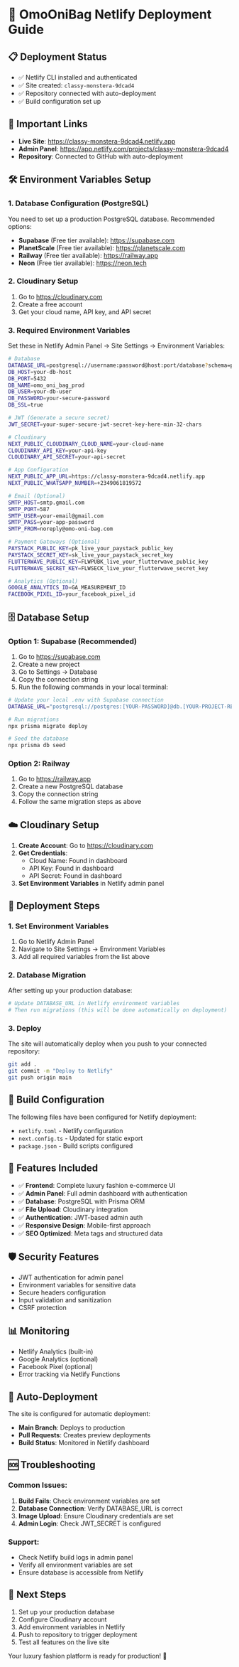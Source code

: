 # 🚀 OmoOniBag Netlify Deployment Guide

## 📋 Deployment Status
- ✅ Netlify CLI installed and authenticated
- ✅ Site created: `classy-monstera-9dcad4`
- ✅ Repository connected with auto-deployment
- ✅ Build configuration set up

## 🔗 Important Links
- **Live Site**: https://classy-monstera-9dcad4.netlify.app
- **Admin Panel**: https://app.netlify.com/projects/classy-monstera-9dcad4
- **Repository**: Connected to GitHub with auto-deployment

## 🛠️ Environment Variables Setup

### 1. Database Configuration (PostgreSQL)
You need to set up a production PostgreSQL database. Recommended options:
- **Supabase** (Free tier available): https://supabase.com
- **PlanetScale** (Free tier available): https://planetscale.com
- **Railway** (Free tier available): https://railway.app
- **Neon** (Free tier available): https://neon.tech

### 2. Cloudinary Setup
1. Go to https://cloudinary.com
2. Create a free account
3. Get your cloud name, API key, and API secret

### 3. Required Environment Variables
Set these in Netlify Admin Panel → Site Settings → Environment Variables:

```bash
# Database
DATABASE_URL=postgresql://username:password@host:port/database?schema=public
DB_HOST=your-db-host
DB_PORT=5432
DB_NAME=omo_oni_bag_prod
DB_USER=your-db-user
DB_PASSWORD=your-secure-password
DB_SSL=true

# JWT (Generate a secure secret)
JWT_SECRET=your-super-secure-jwt-secret-key-here-min-32-chars

# Cloudinary
NEXT_PUBLIC_CLOUDINARY_CLOUD_NAME=your-cloud-name
CLOUDINARY_API_KEY=your-api-key
CLOUDINARY_API_SECRET=your-api-secret

# App Configuration
NEXT_PUBLIC_APP_URL=https://classy-monstera-9dcad4.netlify.app
NEXT_PUBLIC_WHATSAPP_NUMBER=+2349061819572

# Email (Optional)
SMTP_HOST=smtp.gmail.com
SMTP_PORT=587
SMTP_USER=your-email@gmail.com
SMTP_PASS=your-app-password
SMTP_FROM=noreply@omo-oni-bag.com

# Payment Gateways (Optional)
PAYSTACK_PUBLIC_KEY=pk_live_your_paystack_public_key
PAYSTACK_SECRET_KEY=sk_live_your_paystack_secret_key
FLUTTERWAVE_PUBLIC_KEY=FLWPUBK_live_your_flutterwave_public_key
FLUTTERWAVE_SECRET_KEY=FLWSECK_live_your_flutterwave_secret_key

# Analytics (Optional)
GOOGLE_ANALYTICS_ID=GA_MEASUREMENT_ID
FACEBOOK_PIXEL_ID=your_facebook_pixel_id
```

## 🗄️ Database Setup

### Option 1: Supabase (Recommended)
1. Go to https://supabase.com
2. Create a new project
3. Go to Settings → Database
4. Copy the connection string
5. Run the following commands in your local terminal:

```bash
# Update your local .env with Supabase connection
DATABASE_URL="postgresql://postgres:[YOUR-PASSWORD]@db.[YOUR-PROJECT-REF].supabase.co:5432/postgres"

# Run migrations
npx prisma migrate deploy

# Seed the database
npx prisma db seed
```

### Option 2: Railway
1. Go to https://railway.app
2. Create a new PostgreSQL database
3. Copy the connection string
4. Follow the same migration steps as above

## ☁️ Cloudinary Setup

1. **Create Account**: Go to https://cloudinary.com
2. **Get Credentials**: 
   - Cloud Name: Found in dashboard
   - API Key: Found in dashboard
   - API Secret: Found in dashboard
3. **Set Environment Variables** in Netlify admin panel

## 🚀 Deployment Steps

### 1. Set Environment Variables
1. Go to Netlify Admin Panel
2. Navigate to Site Settings → Environment Variables
3. Add all required variables from the list above

### 2. Database Migration
After setting up your production database:

```bash
# Update DATABASE_URL in Netlify environment variables
# Then run migrations (this will be done automatically on deployment)
```

### 3. Deploy
The site will automatically deploy when you push to your connected repository:

```bash
git add .
git commit -m "Deploy to Netlify"
git push origin main
```

## 🔧 Build Configuration

The following files have been configured for Netlify deployment:

- `netlify.toml` - Netlify configuration
- `next.config.ts` - Updated for static export
- `package.json` - Build scripts configured

## 📱 Features Included

- ✅ **Frontend**: Complete luxury fashion e-commerce UI
- ✅ **Admin Panel**: Full admin dashboard with authentication
- ✅ **Database**: PostgreSQL with Prisma ORM
- ✅ **File Upload**: Cloudinary integration
- ✅ **Authentication**: JWT-based admin auth
- ✅ **Responsive Design**: Mobile-first approach
- ✅ **SEO Optimized**: Meta tags and structured data

## 🛡️ Security Features

- JWT authentication for admin panel
- Environment variables for sensitive data
- Secure headers configuration
- Input validation and sanitization
- CSRF protection

## 📊 Monitoring

- Netlify Analytics (built-in)
- Google Analytics (optional)
- Facebook Pixel (optional)
- Error tracking via Netlify Functions

## 🔄 Auto-Deployment

The site is configured for automatic deployment:
- **Main Branch**: Deploys to production
- **Pull Requests**: Creates preview deployments
- **Build Status**: Monitored in Netlify dashboard

## 🆘 Troubleshooting

### Common Issues:

1. **Build Fails**: Check environment variables are set
2. **Database Connection**: Verify DATABASE_URL is correct
3. **Image Upload**: Ensure Cloudinary credentials are set
4. **Admin Login**: Check JWT_SECRET is configured

### Support:
- Check Netlify build logs in admin panel
- Verify all environment variables are set
- Ensure database is accessible from Netlify

## 🎉 Next Steps

1. Set up your production database
2. Configure Cloudinary account
3. Add environment variables in Netlify
4. Push to repository to trigger deployment
5. Test all features on the live site

Your luxury fashion platform is ready for production! 🚀

